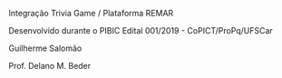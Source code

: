 Integração Trivia Game / Plataforma REMAR

Desenvolvido durante o PIBIC 
Edital 001/2019 - CoPICT/ProPq/UFSCar

Guilherme Salomão

Prof. Delano M. Beder
